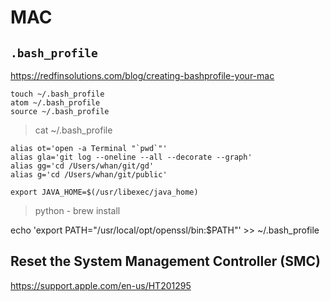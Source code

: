 # MAC

## `.bash_profile`

https://redfinsolutions.com/blog/creating-bashprofile-your-mac

```
touch ~/.bash_profile
atom ~/.bash_profile
source ~/.bash_profile
```

> cat ~/.bash_profile

```
alias ot='open -a Terminal "`pwd`"'
alias gla='git log --oneline --all --decorate --graph'
alias gg='cd /Users/whan/git/gd'
alias g='cd /Users/whan/git/public'

export JAVA_HOME=$(/usr/libexec/java_home)
```

> python - brew install

echo 'export PATH="/usr/local/opt/openssl/bin:$PATH"' >> ~/.bash_profile

## Reset the System Management Controller (SMC)

https://support.apple.com/en-us/HT201295
